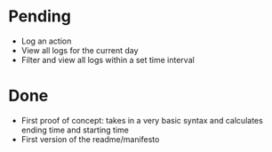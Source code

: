 # Pending
* Log an action
* View all logs for the current day
* Filter and view all logs within a set time interval


# Done
* First proof of concept: takes in a very basic syntax and calculates ending time and starting time
* First version of the readme/manifesto